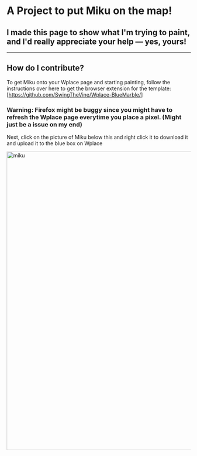 # A Project to put Miku on the map!
## I made this page to show what I'm trying to paint, and I'd really appreciate your help — yes, yours!
______________________________________________________________________________________________________________________________________________________________
How do I contribute?
------------------
To get Miku onto your Wplace page and starting painting, follow the instructions over here to get the browser extension for the template: [https://github.com/SwingTheVine/Wplace-BlueMarble/]
### Warning: Firefox might be buggy since you might have to refresh the Wplace page everytime you place a pixel. (Might just be a issue on my end)

Next, click on the picture of Miku below this and right click it to download it and upload it to the blue box on Wplace


<img width="762" height="816" alt="miku" src="https://github.com/user-attachments/assets/47a74532-1ec2-4659-af35-b0fe4b29aba4" />
